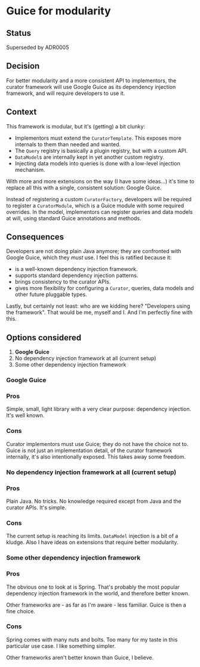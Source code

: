 # Guice for modularity

## Status

Superseded by ADR0005

## Decision

For better modularity and a more consistent API to implementors, the curator framework will use Google Guice as its dependency injection framework, and will require developers to use it. 

## Context

This framework is modular, but it's (getting) a bit clunky:

- Implementors must extend the `CuratorTemplate`. This exposes more internals to them than needed and wanted.
- The `Query` registry is basically a plugin registry, but with a custom API.
- `DataModel`s are internally kept in yet another custom registry.
- Injecting data models into queries is done with a low-level injection mechanism.

With more and more extensions on the way (I have some ideas...) it's time to replace all this with a single, consistent solution: Google Guice.

Instead of registering a custom `CuratorFactory`, developers will be required to register a `CuratorModule`, which is a Guice module with some required overrides. In the model, implementors can register queries and data models at will, using standard Guice annotations and methods. 

## Consequences

Developers are not doing plain Java anymore; they are confronted with Google Guice, which they *must* use. I feel this is ratified because it:

- is a well-known dependency injection framework.
- supports standard dependency injection patterns.
- brings consistency to the curator APIs.
- gives more flexibility for configuring a `Curator`, queries, data models and other future pluggable types.

Lastly, but certainly not least: who are we kidding here? "Developers using the framework". That would be me, myself and I. And I'm perfectly fine with this.

## Options considered

1. **Google Guice** 
2. No dependency injection framework at all (current setup)
3. Some other dependency injection framework

### Google Guice

### Pros

Simple, small, light library with a very clear purpose: dependency injection. It's well known.

### Cons

Curator implementors must use Guice; they do not have the choice not to. Guice is not just an implementation detail, of the curator framework internally, it's also intentionally exposed. This takes away some freedom.

### No dependency injection framework at all (current setup)

### Pros

Plain Java. No tricks. No knowledge required except from Java and the curator APIs. It's simple.

### Cons

The current setup is reaching its limits. `DataModel` injection is a bit of a kludge. Also I have ideas on extensions that require better modularity.

### Some other dependency injection framework

### Pros

The obvious one to look at is Spring. That's probably the most popular dependency injection framework in the world, and therefore better known.

Other frameworks are - as far as I'm aware - less familiar. Guice is then a fine choice.

### Cons

Spring comes with many nuts and bolts. Too many for my taste in this particular use case. I like something simpler.

Other frameworks aren't better known than Guice, I believe.